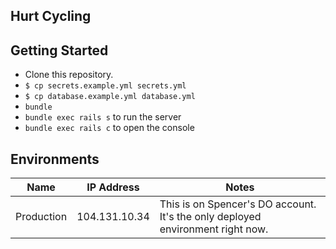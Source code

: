 ## Hurt Cycling

## Getting Started

* Clone this repository.
* `$ cp secrets.example.yml secrets.yml`
* `$ cp database.example.yml database.yml`
* `bundle`
* `bundle exec rails s` to run the server
* `bundle exec rails c` to open the console

## Environments

| Name | IP Address | Notes |
| ---- | ---------- | ----- |
| Production | 104.131.10.34 | This is on Spencer's DO account. It's the only deployed environment right now. |
